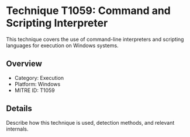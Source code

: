 # Technique T1059: Command and Scripting Interpreter

This technique covers the use of command-line interpreters and scripting languages for execution on Windows systems.

## Overview
- Category: Execution
- Platform: Windows
- MITRE ID: T1059

## Details
Describe how this technique is used, detection methods, and relevant internals.
